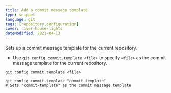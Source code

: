 ```yaml
---
title: Add a commit message template
type: snippet
language: git
tags: [repository,configuration]
cover: river-house-lights
dateModified: 2021-04-13
---
```


Sets up a commit message template for the current repository.

- Use `git config commit.template <file>` to specify `<file>` as the commit message template for the current repository.

```shell
git config commit.template <file>
```

```shell
git config commit.template "commit-template"
# Sets "commit-template" as the commit message template
```
